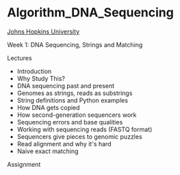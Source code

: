 # Algorithm_DNA_Sequencing
[Johns Hopkins University](https://www.jhu.edu/)


Week 1: DNA Sequencing, Strings and Matching

 Lectures
 
* Introduction
* Why Study This?
* DNA sequencing past and present
* Genomes as strings, reads as substrings
* String definitions and Python examples
* How DNA gets copied
* How second-generation sequencers work
* Sequencing errors and base qualities
* Working with sequencing reads (FASTQ format)
* Sequencers give pieces to genomic puzzles
* Read alignment and why it's hard
* Naive exact matching

Assignment
